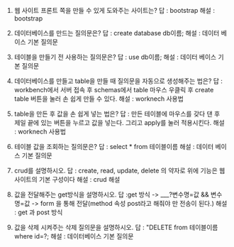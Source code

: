 1. 웹 사이트 프론트 쪽을 만들 수 있게 도와주는 사이트는?
답 : bootstrap
해설 : bootstrap  

2. 데이터베이스를 만드는 질의문은?
답 : create database db이름;
해설 : 데이터 베이스 기본 질의문

3. 테이블을 만들기 전 사용하는 질의문은?
답 : use db이름;
해설 : 데이터 베이스 기본 질의문

1. 데이터베이스를 만들고 table을 만들 때 질의문을 자동으로 생성해주는 법은?
답 : workbench에서 서버 접속 후 schemas에서 table 마우스 우클릭 후 create table 버튼을 눌러 손 쉽게 만들 수 있다.
해설 : worknech 사용법

2. table을 만든 후 값을 손 쉽게 넣는 법은?
답 : 만든 테이블에 마우스를 갖다 댄 후 제일 끝에 있는 버튼을 누르고 값을 넣는다. 그리고 apply를 눌러 적용시킨다.
해설 : worknech 사용법

3. 테이블 값을 조회하는 질의문은?
답 : select * from 테이블이름
해설 : 데이터 베이스 기본 질의문

1. crud를 설명하시오.
답 : create, read, update, delete 의 약자로 위에 기능은  웹사이트의 기본 구성이다
해설 : crud 해설

2. 값을 전달해주는 get방식을 설명하시오.
답 :get 방식 -> ___?변수명=값 && 변수명=값   -> form 을 통해 전달(method 속성 post라고 해줘야 만 전송이 된다.)
해설 : get 과 post 방식

3. 값을 삭제 시켜주는 삭제 질의문을 설명하시오.
답 : "DELETE from 테이블이름 where id=?;
해설 : 데이터베이스 기본 질의문